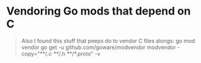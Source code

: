 # Vendoring Go mods that depend on C

> Also I found this stuff that peeps do to vendor C files alongs: go mod vendor go get -u github.com/goware/modvendor modvendor -copy="**/*.c **/*.h **/*.proto" -v
